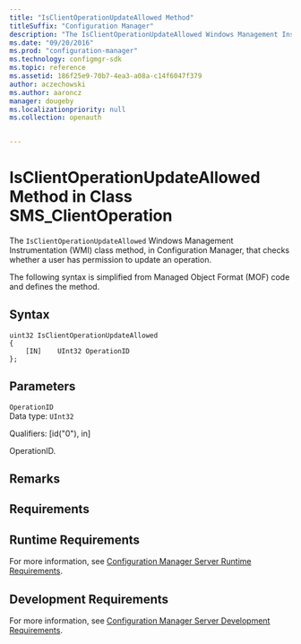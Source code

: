 ```yaml
---
title: "IsClientOperationUpdateAllowed Method"
titleSuffix: "Configuration Manager"
description: "The IsClientOperationUpdateAllowed Windows Management Instrumentation (WMI) class method, in Configuration Manager, that checks whether a user has permission to update an operation. The following syntax is simplified from Managed Object Format (MOF) code and defines the method."
ms.date: "09/20/2016"
ms.prod: "configuration-manager"
ms.technology: configmgr-sdk
ms.topic: reference
ms.assetid: 186f25e9-70b7-4ea3-a08a-c14f6047f379
author: aczechowski
ms.author: aaroncz
manager: dougeby
ms.localizationpriority: null
ms.collection: openauth


---
```

# IsClientOperationUpdateAllowed Method in Class SMS_ClientOperation
The `IsClientOperationUpdateAllowed` Windows Management Instrumentation (WMI) class method, in Configuration Manager, that checks whether a user has permission to update an operation.   

 The following syntax is simplified from Managed Object Format (MOF) code and defines the method.  

## Syntax  

```  
uint32 IsClientOperationUpdateAllowed   
{  
    [IN]    UInt32 OperationID  
};  
```  

## Parameters  
 `OperationID`  
 Data type: `UInt32`  

 Qualifiers: [id("0"), in]  

 OperationID.    

## Remarks  

## Requirements  

## Runtime Requirements  
 For more information, see [Configuration Manager Server Runtime Requirements](../../../develop/core/reqs/server-runtime-requirements.md).  

## Development Requirements  
 For more information, see [Configuration Manager Server Development Requirements](../../../develop/core/reqs/server-development-requirements.md).

